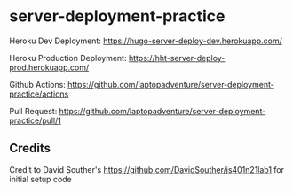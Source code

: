 # server-deployment-practice

Heroku Dev Deployment: https://hugo-server-deploy-dev.herokuapp.com/

Heroku Production Deployment: https://hht-server-deploy-prod.herokuapp.com/

Github Actions: https://github.com/laptopadventure/server-deployment-practice/actions

Pull Request: https://github.com/laptopadventure/server-deployment-practice/pull/1

## Credits

Credit to David Souther's https://github.com/DavidSouther/js401n21lab1 for initial setup code
